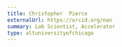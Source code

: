```yaml
---
title: Christopher  Pierce
externalUrl: https://orcid.org/nan
summary: Lab Scientist, Accelerator
type: altuniversityofchicago
---
```

